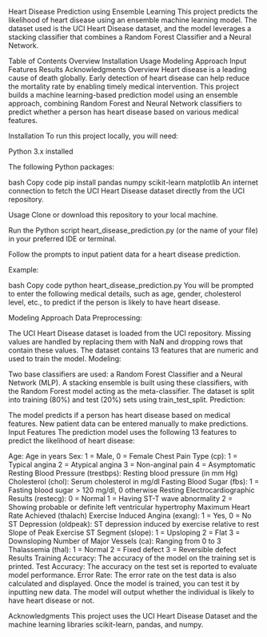 Heart Disease Prediction using Ensemble Learning
This project predicts the likelihood of heart disease using an ensemble machine learning model. The dataset used is the UCI Heart Disease dataset, and the model leverages a stacking classifier that combines a Random Forest Classifier and a Neural Network.

Table of Contents
Overview
Installation
Usage
Modeling Approach
Input Features
Results
Acknowledgments
Overview
Heart disease is a leading cause of death globally. Early detection of heart disease can help reduce the mortality rate by enabling timely medical intervention. This project builds a machine learning-based prediction model using an ensemble approach, combining Random Forest and Neural Network classifiers to predict whether a person has heart disease based on various medical features.

Installation
To run this project locally, you will need:

Python 3.x installed

The following Python packages:

bash
Copy code
pip install pandas numpy scikit-learn matplotlib
An internet connection to fetch the UCI Heart Disease dataset directly from the UCI repository.

Usage
Clone or download this repository to your local machine.

Run the Python script heart_disease_prediction.py (or the name of your file) in your preferred IDE or terminal.

Follow the prompts to input patient data for a heart disease prediction.

Example:

bash
Copy code
python heart_disease_prediction.py
You will be prompted to enter the following medical details, such as age, gender, cholesterol level, etc., to predict if the person is likely to have heart disease.

Modeling Approach
Data Preprocessing:

The UCI Heart Disease dataset is loaded from the UCI repository.
Missing values are handled by replacing them with NaN and dropping rows that contain these values.
The dataset contains 13 features that are numeric and used to train the model.
Modeling:

Two base classifiers are used: a Random Forest Classifier and a Neural Network (MLP).
A stacking ensemble is built using these classifiers, with the Random Forest model acting as the meta-classifier.
The dataset is split into training (80%) and test (20%) sets using train_test_split.
Prediction:

The model predicts if a person has heart disease based on medical features.
New patient data can be entered manually to make predictions.
Input Features
The prediction model uses the following 13 features to predict the likelihood of heart disease:

Age: Age in years
Sex: 1 = Male, 0 = Female
Chest Pain Type (cp):
1 = Typical angina
2 = Atypical angina
3 = Non-anginal pain
4 = Asymptomatic
Resting Blood Pressure (trestbps): Resting blood pressure (in mm Hg)
Cholesterol (chol): Serum cholesterol in mg/dl
Fasting Blood Sugar (fbs): 1 = Fasting blood sugar > 120 mg/dl, 0 otherwise
Resting Electrocardiographic Results (restecg):
0 = Normal
1 = Having ST-T wave abnormality
2 = Showing probable or definite left ventricular hypertrophy
Maximum Heart Rate Achieved (thalach)
Exercise Induced Angina (exang): 1 = Yes, 0 = No
ST Depression (oldpeak): ST depression induced by exercise relative to rest
Slope of Peak Exercise ST Segment (slope):
1 = Upsloping
2 = Flat
3 = Downsloping
Number of Major Vessels (ca): Ranging from 0 to 3
Thalassemia (thal):
1 = Normal
2 = Fixed defect
3 = Reversible defect
Results
Training Accuracy: The accuracy of the model on the training set is printed.
Test Accuracy: The accuracy on the test set is reported to evaluate model performance.
Error Rate: The error rate on the test data is also calculated and displayed.
Once the model is trained, you can test it by inputting new data. The model will output whether the individual is likely to have heart disease or not.

Acknowledgments
This project uses the UCI Heart Disease Dataset and the machine learning libraries scikit-learn, pandas, and numpy.
